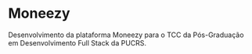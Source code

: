 # Moneezy
Desenvolvimento da plataforma Moneezy para o TCC da Pós-Graduação em Desenvolvimento Full Stack da PUCRS.
